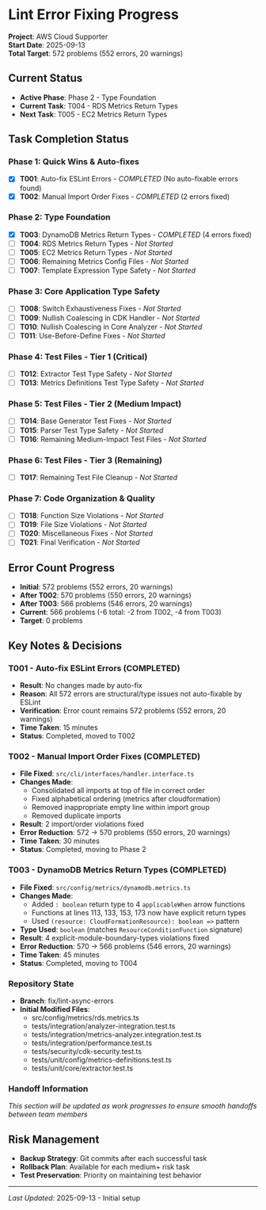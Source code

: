 # Lint Error Fixing Progress

**Project**: AWS Cloud Supporter  
**Start Date**: 2025-09-13  
**Total Target**: 572 problems (552 errors, 20 warnings)  

## Current Status
- **Active Phase**: Phase 2 - Type Foundation  
- **Current Task**: T004 - RDS Metrics Return Types
- **Next Task**: T005 - EC2 Metrics Return Types

## Task Completion Status

### Phase 1: Quick Wins & Auto-fixes
- [x] **T001**: Auto-fix ESLint Errors - *COMPLETED* (No auto-fixable errors found)
- [x] **T002**: Manual Import Order Fixes - *COMPLETED* (2 errors fixed)

### Phase 2: Type Foundation  
- [x] **T003**: DynamoDB Metrics Return Types - *COMPLETED* (4 errors fixed)
- [ ] **T004**: RDS Metrics Return Types - *Not Started*
- [ ] **T005**: EC2 Metrics Return Types - *Not Started*
- [ ] **T006**: Remaining Metrics Config Files - *Not Started*
- [ ] **T007**: Template Expression Type Safety - *Not Started*

### Phase 3: Core Application Type Safety
- [ ] **T008**: Switch Exhaustiveness Fixes - *Not Started*
- [ ] **T009**: Nullish Coalescing in CDK Handler - *Not Started*
- [ ] **T010**: Nullish Coalescing in Core Analyzer - *Not Started*
- [ ] **T011**: Use-Before-Define Fixes - *Not Started*

### Phase 4: Test Files - Tier 1 (Critical)
- [ ] **T012**: Extractor Test Type Safety - *Not Started*
- [ ] **T013**: Metrics Definitions Test Type Safety - *Not Started*

### Phase 5: Test Files - Tier 2 (Medium Impact)
- [ ] **T014**: Base Generator Test Fixes - *Not Started*
- [ ] **T015**: Parser Test Type Safety - *Not Started*
- [ ] **T016**: Remaining Medium-Impact Test Files - *Not Started*

### Phase 6: Test Files - Tier 3 (Remaining)
- [ ] **T017**: Remaining Test File Cleanup - *Not Started*

### Phase 7: Code Organization & Quality
- [ ] **T018**: Function Size Violations - *Not Started*
- [ ] **T019**: File Size Violations - *Not Started*
- [ ] **T020**: Miscellaneous Fixes - *Not Started*
- [ ] **T021**: Final Verification - *Not Started*

## Error Count Progress
- **Initial**: 572 problems (552 errors, 20 warnings)
- **After T002**: 570 problems (550 errors, 20 warnings) 
- **After T003**: 566 problems (546 errors, 20 warnings)
- **Current**: 566 problems (-6 total: -2 from T002, -4 from T003)
- **Target**: 0 problems

## Key Notes & Decisions

### T001 - Auto-fix ESLint Errors (COMPLETED)
- **Result**: No changes made by auto-fix
- **Reason**: All 572 errors are structural/type issues not auto-fixable by ESLint
- **Verification**: Error count remains 572 problems (552 errors, 20 warnings)
- **Time Taken**: 15 minutes
- **Status**: Completed, moved to T002

### T002 - Manual Import Order Fixes (COMPLETED)
- **File Fixed**: `src/cli/interfaces/handler.interface.ts`
- **Changes Made**: 
  - Consolidated all imports at top of file in correct order
  - Fixed alphabetical ordering (metrics after cloudformation)
  - Removed inappropriate empty line within import group
  - Removed duplicate imports
- **Result**: 2 import/order violations fixed
- **Error Reduction**: 572 → 570 problems (550 errors, 20 warnings)
- **Time Taken**: 30 minutes
- **Status**: Completed, moving to Phase 2

### T003 - DynamoDB Metrics Return Types (COMPLETED)
- **File Fixed**: `src/config/metrics/dynamodb.metrics.ts`
- **Changes Made**: 
  - Added `: boolean` return type to 4 `applicableWhen` arrow functions
  - Functions at lines 113, 133, 153, 173 now have explicit return types
  - Used `(resource: CloudFormationResource): boolean =>` pattern
- **Type Used**: `boolean` (matches `ResourceConditionFunction` signature)
- **Result**: 4 explicit-module-boundary-types violations fixed
- **Error Reduction**: 570 → 566 problems (546 errors, 20 warnings)
- **Time Taken**: 45 minutes
- **Status**: Completed, moving to T004

### Repository State
- **Branch**: fix/lint-async-errors
- **Initial Modified Files**: 
  - src/config/metrics/rds.metrics.ts
  - tests/integration/analyzer-integration.test.ts
  - tests/integration/metrics-analyzer.integration.test.ts
  - tests/integration/performance.test.ts
  - tests/security/cdk-security.test.ts
  - tests/unit/config/metrics-definitions.test.ts
  - tests/unit/core/extractor.test.ts

### Handoff Information
*This section will be updated as work progresses to ensure smooth handoffs between team members*

## Risk Management
- **Backup Strategy**: Git commits after each successful task
- **Rollback Plan**: Available for each medium+ risk task
- **Test Preservation**: Priority on maintaining test behavior

---
*Last Updated*: 2025-09-13 - Initial setup